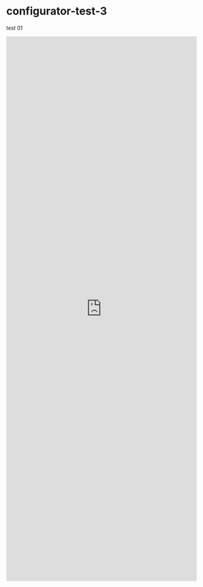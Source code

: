 # configurator-test-3

test 01





<iframe src="https://pchbird.github.io/configurator-test-3/configuator_chicken.jpg/keyshot-configurator.html" frameborder="0" scrolling="no" style="max-width: 1920px; max-height: 1440px; height: 100%; width: 100%;"></iframe>
